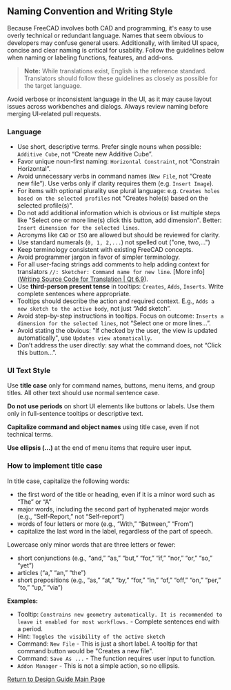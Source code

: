 ## Naming Convention and Writing Style

Because FreeCAD involves both CAD and programming, it's easy to use overly technical or redundant language. Names that seem obvious to developers may confuse general users. Additionally, with limited UI space, concise and clear naming is critical for usability. Follow the guidelines below when naming or labeling functions, features, and add-ons.

> **Note:** While translations exist, English is the reference standard. Translators should follow these guidelines as closely as possible for the target language.

Avoid verbose or inconsistent language in the UI, as it may cause layout issues across workbenches and dialogs. Always review naming before merging UI-related pull requests.

### Language

- Use short, descriptive terms. Prefer single nouns when possible: `Additive Cube`, not “Create new Additive Cube”.
- Favor unique noun-first naming: `Horizontal Constraint`, not “Constrain Horizontal”.
- Avoid unnecessary verbs in command names (`New File`, not “Create new file”). Use verbs only if clarity requires them (e.g. `Insert Image`).
- For items with optional plurality use plural language: e.g. `Creates holes based on the selected profiles` not "Creates hole(s) based on the selected profile(s)".
- Do not add additional information which is obvious or list multiple steps like "Select one or more line(s) click this button, add dimension". Better: `Insert dimension for the selected lines`.
- Acronyms like `CAD` or `ISO` are allowed but should be reviewed for clarity.
- Use standard numerals (`0, 1, 2,...`) not spelled out ("one, two,...")
- Keep terminology consistent with existing FreeCAD concepts.
- Avoid programmer jargon in favor of simpler terminology.
- For all user-facing strings add comments to help adding context for translators `//: Sketcher: Command name for new line`. [More info]([Writing Source Code for Translation | Qt 6.9](https://doc.qt.io/qt-6/i18n-source-translation.html#add-comments-for-translators)).
- Use **third-person present tense** in tooltips: `Creates`, `Adds`, `Inserts`. Write complete sentences where appropriate.
- Tooltips should describe the action and required context. E.g., `Adds a new sketch to the active body`, not just “Add sketch”.
- Avoid step-by-step instructions in tooltips. Focus on outcome: `Inserts a dimension for the selected lines`, not “Select one or more lines...”.
- Avoid stating the obvious: "If checked by the user, the view is updated automatically", use `Updates view atomatically`.
- Don’t address the user directly: say what the command does, not “Click this button...”.

### UI Text Style

Use **title case** only for command names, buttons, menu items, and group titles. All other text should use normal sentence case.

**Do not use periods** on short UI elements like buttons or labels. Use them only in full-sentence tooltips or descriptive text.

**Capitalize command and object names** using title case, even if not technical terms.

**Use ellipsis (...)** at the end of menu items that require user input.

### How to implement title case

In title case, capitalize the following words:

- the first word of the title or heading, even if it is a minor word such as “The” or “A”
- major words, including the second part of hyphenated major words (e.g., “Self-Report,” not “Self-report”)
- words of four letters or more (e.g., “With,” “Between,” “From”)
- capitalize the last word in the label, regardless of the part of speech.

Lowercase only minor words that are three letters or fewer:

- short conjunctions (e.g., “and,” “as,” “but,” “for,” “if,” “nor,” “or,” “so,” “yet”)
- articles (“a,” “an,” “the”)
- short prepositions (e.g., “as,” “at,” “by,” “for,” “in,” “of,” “off,” “on,” “per,” “to,” “up,” “via”)

**Examples:**

- Tooltip: `Constrains new geometry automatically. It is recommended to leave it enabled for most workflows.` - Complete sentences end with a period.
- Hint: `Toggles the visibility of the active sketch`
- Command: `New File` - This is just a short label. A tooltip for that command button would be "Creates a new file".
- Command: `Save As ...` - The function requires user input to function.
- `Addon Manager` - This is not a simple action, so no ellipsis.

[Return to Design Guide Main Page](index.md)
